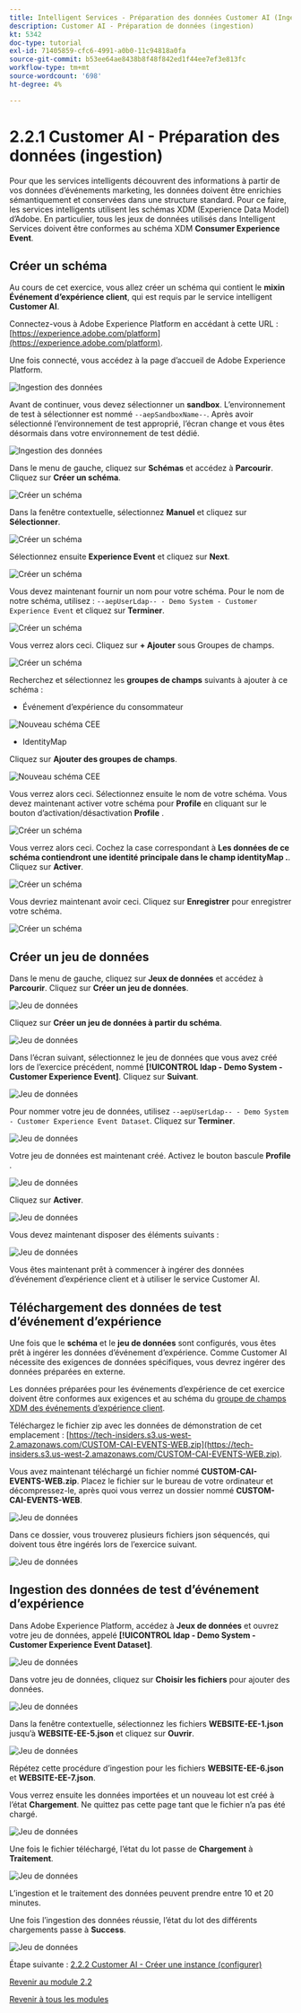 ```yaml
---
title: Intelligent Services - Préparation des données Customer AI (Ingérer)
description: Customer AI - Préparation de données (ingestion)
kt: 5342
doc-type: tutorial
exl-id: 71405859-cfc6-4991-a0b0-11c94818a0fa
source-git-commit: b53ee64ae8438b8f48f842ed1f44ee7ef3e813fc
workflow-type: tm+mt
source-wordcount: '698'
ht-degree: 4%

---
```


# 2.2.1 Customer AI - Préparation des données (ingestion)

Pour que les services intelligents découvrent des informations à partir de vos données d’événements marketing, les données doivent être enrichies sémantiquement et conservées dans une structure standard. Pour ce faire, les services intelligents utilisent les schémas XDM (Experience Data Model) d’Adobe.
En particulier, tous les jeux de données utilisés dans Intelligent Services doivent être conformes au schéma XDM **Consumer Experience Event**.

## Créer un schéma

Au cours de cet exercice, vous allez créer un schéma qui contient le **mixin Événement d’expérience client**, qui est requis par le service intelligent **Customer AI**.

Connectez-vous à Adobe Experience Platform en accédant à cette URL : [https://experience.adobe.com/platform](https://experience.adobe.com/platform).

Une fois connecté, vous accédez à la page d’accueil de Adobe Experience Platform.

![Ingestion des données](../../datacollection/module1.2/images/home.png)

Avant de continuer, vous devez sélectionner un **sandbox**. L’environnement de test à sélectionner est nommé ``--aepSandboxName--``. Après avoir sélectionné l’environnement de test approprié, l’écran change et vous êtes désormais dans votre environnement de test dédié.

![Ingestion des données](../../datacollection/module1.2/images/sb1.png)

Dans le menu de gauche, cliquez sur **Schémas** et accédez à **Parcourir**. Cliquez sur **Créer un schéma**.

![Créer un schéma](./images/createschemabutton.png)

Dans la fenêtre contextuelle, sélectionnez **Manuel** et cliquez sur **Sélectionner**.

![Créer un schéma](./images/schmanual.png)

Sélectionnez ensuite **Experience Event** et cliquez sur **Next**.

![Créer un schéma](./images/xdmee.png)

Vous devez maintenant fournir un nom pour votre schéma. Pour le nom de notre schéma, utilisez : `--aepUserLdap-- - Demo System - Customer Experience Event` et cliquez sur **Terminer**.

![Créer un schéma](./images/schname.png)

Vous verrez alors ceci. Cliquez sur **+ Ajouter** sous Groupes de champs.

![Créer un schéma](./images/xdmee1.png)

Recherchez et sélectionnez les **groupes de champs** suivants à ajouter à ce schéma :

- Événement d’expérience du consommateur

![Nouveau schéma CEE](./images/cee1.png)

- IdentityMap

Cliquez sur **Ajouter des groupes de champs**.

![Nouveau schéma CEE](./images/cee2.png)

Vous verrez alors ceci. Sélectionnez ensuite le nom de votre schéma. Vous devez maintenant activer votre schéma pour **Profile** en cliquant sur le bouton d’activation/désactivation **Profile** .

![Créer un schéma](./images/xdmee3.png)

Vous verrez alors ceci. Cochez la case correspondant à **Les données de ce schéma contiendront une identité principale dans le champ identityMap .**. Cliquez sur **Activer**.

![Créer un schéma](./images/xdmee4.png)

Vous devriez maintenant avoir ceci. Cliquez sur **Enregistrer** pour enregistrer votre schéma.

![Créer un schéma](./images/xdmee5.png)

## Créer un jeu de données

Dans le menu de gauche, cliquez sur **Jeux de données** et accédez à **Parcourir**. Cliquez sur **Créer un jeu de données**.

![Jeu de données](./images/createds.png)

Cliquez sur **Créer un jeu de données à partir du schéma**.

![Jeu de données](./images/createdatasetfromschema.png)

Dans l’écran suivant, sélectionnez le jeu de données que vous avez créé lors de l’exercice précédent, nommé **[!UICONTROL ldap - Demo System - Customer Experience Event]**. Cliquez sur **Suivant**.

![Jeu de données](./images/createds1.png)

Pour nommer votre jeu de données, utilisez `--aepUserLdap-- - Demo System - Customer Experience Event Dataset`. Cliquez sur **Terminer**.

![Jeu de données](./images/createds2.png)

Votre jeu de données est maintenant créé. Activez le bouton bascule **Profile** .

![Jeu de données](./images/createds3.png)

Cliquez sur **Activer**.

![Jeu de données](./images/createds4.png)

Vous devez maintenant disposer des éléments suivants :

![Jeu de données](./images/createds5.png)

Vous êtes maintenant prêt à commencer à ingérer des données d’événement d’expérience client et à utiliser le service Customer AI.

## Téléchargement des données de test d’événement d’expérience

Une fois que le **schéma** et le **jeu de données** sont configurés, vous êtes prêt à ingérer les données d’événement d’expérience. Comme Customer AI nécessite des exigences de données spécifiques, vous devrez ingérer des données préparées en externe.

Les données préparées pour les événements d’expérience de cet exercice doivent être conformes aux exigences et au schéma du [groupe de champs XDM des événements d’expérience client](https://github.com/adobe/xdm/blob/797cf4930d5a80799a095256302675b1362c9a15/docs/reference/context/experienceevent-consumer.schema.md).

Téléchargez le fichier zip avec les données de démonstration de cet emplacement : [https://tech-insiders.s3.us-west-2.amazonaws.com/CUSTOM-CAI-EVENTS-WEB.zip](https://tech-insiders.s3.us-west-2.amazonaws.com/CUSTOM-CAI-EVENTS-WEB.zip).

Vous avez maintenant téléchargé un fichier nommé **CUSTOM-CAI-EVENTS-WEB.zip**. Placez le fichier sur le bureau de votre ordinateur et décompressez-le, après quoi vous verrez un dossier nommé **CUSTOM-CAI-EVENTS-WEB**.

![Jeu de données](./images/ingest.png)

Dans ce dossier, vous trouverez plusieurs fichiers json séquencés, qui doivent tous être ingérés lors de l’exercice suivant.

![Jeu de données](./images/ingest1a.png)

## Ingestion des données de test d’événement d’expérience

Dans Adobe Experience Platform, accédez à **Jeux de données** et ouvrez votre jeu de données, appelé **[!UICONTROL ldap - Demo System - Customer Experience Event Dataset]**.

![Jeu de données](./images/ingest1.png)

Dans votre jeu de données, cliquez sur **Choisir les fichiers** pour ajouter des données.

![Jeu de données](./images/ingest2.png)

Dans la fenêtre contextuelle, sélectionnez les fichiers **WEBSITE-EE-1.json** jusqu’à **WEBSITE-EE-5.json** et cliquez sur **Ouvrir**.

![Jeu de données](./images/ingest3.png)

Répétez cette procédure d’ingestion pour les fichiers **WEBSITE-EE-6.json** et **WEBSITE-EE-7.json**.

Vous verrez ensuite les données importées et un nouveau lot est créé à l’état **Chargement**. Ne quittez pas cette page tant que le fichier n’a pas été chargé.

![Jeu de données](./images/ingest4.png)

Une fois le fichier téléchargé, l’état du lot passe de **Chargement** à **Traitement**.

![Jeu de données](./images/ingest5.png)

L’ingestion et le traitement des données peuvent prendre entre 10 et 20 minutes.

Une fois l’ingestion des données réussie, l’état du lot des différents chargements passe à **Success**.

![Jeu de données](./images/ingest7.png)

Étape suivante : [2.2.2 Customer AI - Créer une instance (configurer)](./ex2.md)

[Revenir au module 2.2](./intelligent-services.md)

[Revenir à tous les modules](./../../../overview.md)
